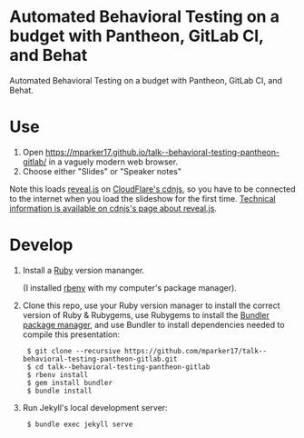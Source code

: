 # Automated Behavioral Testing on a budget with Pantheon, GitLab CI, and Behat

Automated Behavioral Testing on a budget with Pantheon, GitLab CI, and Behat.

# Use

1. Open https://mparker17.github.io/talk--behavioral-testing-pantheon-gitlab/ in a vaguely modern web browser.
2. Choose either "Slides" or "Speaker notes"

Note this loads [reveal.js](https://github.com/hakimel/reveal.js) on [CloudFlare's cdnjs](https://cdnjs.com/about), so you have to be connected to the internet when you load the slideshow for the first time. [Technical information is available on cdnjs's page about reveal.js](https://cdnjs.com/libraries/reveal.js).

# Develop

1. Install a [Ruby](https://www.ruby-lang.org) version mananger.

    (I installed [rbenv](https://github.com/rbenv/rbenv) with my computer's package manager).
2. Clone this repo, use your Ruby version manager to install the correct version of Ruby & Rubygems, use Rubygems to install the [Bundler package manager](https://bundler.io/), and use Bundler to install dependencies needed to compile this presentation:

        $ git clone --recursive https://github.com/mparker17/talk--behavioral-testing-pantheon-gitlab.git
        $ cd talk--behavioral-testing-pantheon-gitlab
        $ rbenv install
        $ gem install bundler
        $ bundle install

3. Run Jekyll's local development server:

        $ bundle exec jekyll serve
